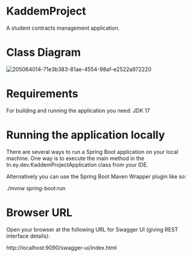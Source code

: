 # KaddemProject
A student contracts management application.

# Class Diagram
![205064014-71e3b383-81ae-4554-98af-e2522a972220](https://github.com/WissalTa98/KaddemProject/assets/123402810/560d8cc8-6baf-4cc8-b3d8-0c069d9d3d69)

# Requirements
For building and running the application you need:
 JDK 17
 
# Running the application locally
There are several ways to run a Spring Boot application on your local machine. One way is to execute the main method in the tn.ey.dev.KaddemProjectApplication class from your IDE.

Alternatively you can use the Spring Boot Maven Wrapper plugin like so:

./mvnw spring-boot:run

# Browser URL
Open your browser at the following URL for Swagger UI (giving REST interface details):

http://localhost:9090/swagger-ui/index.html
